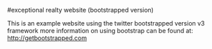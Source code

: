 #exceptional realty website (bootstrapped version)

This is an example website using  the twitter bootstrapped version v3 framework
more information on using bootstrap can be found at:
http://getbootstrapped.com 
